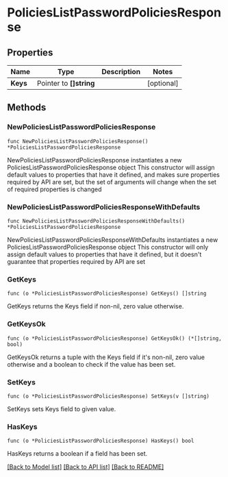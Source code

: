 # PoliciesListPasswordPoliciesResponse


## Properties

Name | Type | Description | Notes
------------ | ------------- | ------------- | -------------
**Keys** | Pointer to **[]string** |  | [optional] 



## Methods


### NewPoliciesListPasswordPoliciesResponse

`func NewPoliciesListPasswordPoliciesResponse() *PoliciesListPasswordPoliciesResponse`

NewPoliciesListPasswordPoliciesResponse instantiates a new PoliciesListPasswordPoliciesResponse object
This constructor will assign default values to properties that have it defined,
and makes sure properties required by API are set, but the set of arguments
will change when the set of required properties is changed

### NewPoliciesListPasswordPoliciesResponseWithDefaults

`func NewPoliciesListPasswordPoliciesResponseWithDefaults() *PoliciesListPasswordPoliciesResponse`

NewPoliciesListPasswordPoliciesResponseWithDefaults instantiates a new PoliciesListPasswordPoliciesResponse object
This constructor will only assign default values to properties that have it defined,
but it doesn't guarantee that properties required by API are set


### GetKeys

`func (o *PoliciesListPasswordPoliciesResponse) GetKeys() []string`

GetKeys returns the Keys field if non-nil, zero value otherwise.

### GetKeysOk

`func (o *PoliciesListPasswordPoliciesResponse) GetKeysOk() (*[]string, bool)`

GetKeysOk returns a tuple with the Keys field if it's non-nil, zero value otherwise
and a boolean to check if the value has been set.

### SetKeys

`func (o *PoliciesListPasswordPoliciesResponse) SetKeys(v []string)`

SetKeys sets Keys field to given value.


### HasKeys

`func (o *PoliciesListPasswordPoliciesResponse) HasKeys() bool`

HasKeys returns a boolean if a field has been set.









[[Back to Model list]](../README.md#documentation-for-models) [[Back to API list]](../README.md#documentation-for-api-endpoints) [[Back to README]](../README.md)


